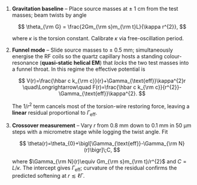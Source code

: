 1. **Gravitation baseline** – Place source masses at ± 1 cm from the test masses; beam twists by angle

   $$
   \theta_{\rm G} = \frac{2Gm_{\rm s}m_{\rm t}L}{\kappa r^{2}},
   $$

   where $\kappa$ is the torsion constant.  Calibrate $\kappa$ via free-oscillation period.

2. **Funnel mode** – Slide source masses to ± 0.5 mm; simultaneously energise the RF coils so the quartz capillary hosts a standing colour-resonance (**quasi-static helical EM**) that *locks* the two test masses into a funnel throat.
   In this regime the effective potential is

   $$
   V(r)=\frac{\hbar c k_{\rm c}}{r}+\Gamma_{\text{eff}}\kappa^{2}r
   \quad\Longrightarrow\quad
   F(r)=\frac{\hbar c k_{\rm c}}{r^{2}}-\Gamma_{\text{eff}}\kappa^{2}.
   $$

   The $1/r^{2}$ term cancels most of the torsion-wire restoring force, leaving a **linear** residual proportional to $\Gamma_{\text{eff}}$.

3. **Crossover measurement** – Vary $r$ from 0.8 mm down to 0.1 mm in 50 µm steps with a micrometre stage while logging the twist angle.  Fit

   $$
   \theta(r)=\theta_{0}+\bigl[\Gamma_{\text{eff}}-\Gamma_{\rm N}(r)\bigr]\;C,
   $$

   where $\Gamma_{\rm N}(r)\equiv Gm_{\rm s}m_{\rm t}/r^{2}$ and $C=L/\kappa$.  The intercept gives $\Gamma_{\text{eff}}$; curvature of the residual confirms the predicted softening at $r\lesssim\ell\Gamma$.